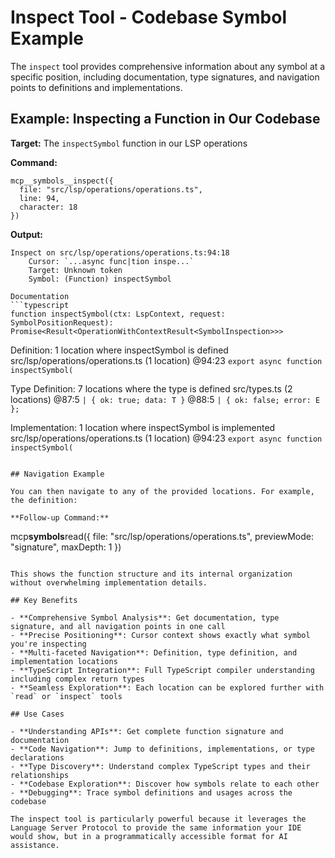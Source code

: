 # Inspect Tool - Codebase Symbol Example

The `inspect` tool provides comprehensive information about any symbol at a specific position, including documentation, type signatures, and navigation points to definitions and implementations.

## Example: Inspecting a Function in Our Codebase

**Target:** The `inspectSymbol` function in our LSP operations

**Command:**

```
mcp__symbols__inspect({
  file: "src/lsp/operations/operations.ts",
  line: 94,
  character: 18
})
```

**Output:**

````
Inspect on src/lsp/operations/operations.ts:94:18
    Cursor: `...async func|tion inspe...`
    Target: Unknown token
    Symbol: (Function) inspectSymbol

Documentation
```typescript
function inspectSymbol(ctx: LspContext, request: SymbolPositionRequest): Promise<Result<OperationWithContextResult<SymbolInspection>>>
````

Definition: 1 location where inspectSymbol is defined
src/lsp/operations/operations.ts (1 location)
@94:23
`export async function inspectSymbol(`

Type Definition: 7 locations where the type is defined
src/types.ts (2 locations)
@87:5
`| { ok: true; data: T }`
@88:5
`| { ok: false; error: E };`

Implementation: 1 location where inspectSymbol is implemented
src/lsp/operations/operations.ts (1 location)
@94:23
`export async function inspectSymbol(`

```

## Navigation Example

You can then navigate to any of the provided locations. For example, the definition:

**Follow-up Command:**
```

mcp**symbols**read({
file: "src/lsp/operations/operations.ts",
previewMode: "signature",
maxDepth: 1
})

```

This shows the function structure and its internal organization without overwhelming implementation details.

## Key Benefits

- **Comprehensive Symbol Analysis**: Get documentation, type signature, and all navigation points in one call
- **Precise Positioning**: Cursor context shows exactly what symbol you're inspecting
- **Multi-faceted Navigation**: Definition, type definition, and implementation locations
- **TypeScript Integration**: Full TypeScript compiler understanding including complex return types
- **Seamless Exploration**: Each location can be explored further with `read` or `inspect` tools

## Use Cases

- **Understanding APIs**: Get complete function signature and documentation
- **Code Navigation**: Jump to definitions, implementations, or type declarations
- **Type Discovery**: Understand complex TypeScript types and their relationships
- **Codebase Exploration**: Discover how symbols relate to each other
- **Debugging**: Trace symbol definitions and usages across the codebase

The inspect tool is particularly powerful because it leverages the Language Server Protocol to provide the same information your IDE would show, but in a programmatically accessible format for AI assistance.
```
